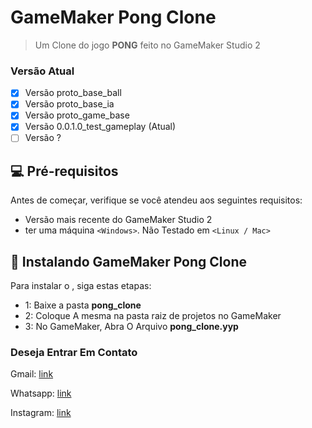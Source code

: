# GameMaker Pong Clone

> Um Clone do jogo <strong>PONG</strong> feito no GameMaker Studio 2

### Versão Atual

- [x] Versão proto_base_ball
- [x] Versão proto_base_ia
- [x] Versão proto_game_base
- [x] Versão 0.0.1.0_test_gameplay (Atual)
- [ ] Versão ?

## 💻 Pré-requisitos

Antes de começar, verifique se você atendeu aos seguintes requisitos:
<!---Estes são apenas requisitos de exemplo. Adicionar, duplicar ou remover conforme necessário--->
* Versão mais recente do GameMaker Studio 2
* ter uma máquina `<Windows>`. Não Testado em `<Linux / Mac>`

## 🚀 Instalando <strong>GameMaker Pong Clone</strong>

Para instalar o <GameMaker Pong Clone>, siga estas etapas:
  
- 1: Baixe a pasta <strong>pong_clone</strong>
- 2: Coloque A mesma na pasta raiz de projetos no GameMaker
- 3: No GameMaker, Abra O Arquivo <strong>pong_clone.yyp</strong>

### Deseja Entrar Em Contato

Gmail: [link](guilhermecaetanno87123@gmail.com)
  
Whatsapp: [link](https://api.whatsapp.com/send/?phone=%2B5534996386599&text=Ol%C3%A1%2C+XinguheProd&type=phone_number&app_absent=0)

Instagram: [link](https://www.instagram.com/xinguheprod/)
